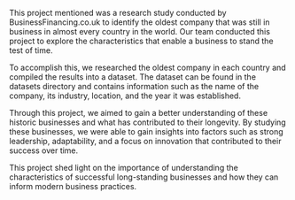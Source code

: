 This project mentioned was a research study conducted by BusinessFinancing.co.uk to identify the oldest company that was still in business in almost every country in the world. Our team conducted this project to explore the characteristics that enable a business to stand the test of time.

To accomplish this, we researched the oldest company in each country and compiled the results into a dataset. The dataset can be found in the datasets directory and contains information such as the name of the company, its industry, location, and the year it was established.

Through this project, we aimed to gain a better understanding of these historic businesses and what has contributed to their longevity. By studying these businesses, we were able to gain insights into factors such as strong leadership, adaptability, and a focus on innovation that contributed to their success over time.

This project shed light on the importance of understanding the characteristics of successful long-standing businesses and how they can inform modern business practices.
